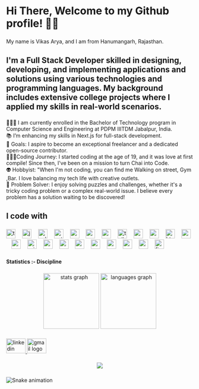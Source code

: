 <h1 align="left">Hi There, Welcome to my Github profile! 👋🏻</h1>

###

<p align="left">My name is Vikas Arya, and I am from Hanumangarh, Rajasthan.</p>

###

<h2 align="left">I'm a Full Stack Developer skilled in designing, developing, and implementing applications and solutions using various technologies and programming languages. My background includes extensive college projects where I applied my skills in real-world scenarios.</h2>

###

<p align="left">🧑🏻‍🎓 I am currently enrolled in the Bachelor of Technology program in Computer Science and Engineering at PDPM IIITDM Jabalpur, India.<br>📚 I’m enhancing my skills in Next.js for full-stack development.<br>🎯 Goals: I aspire to become an exceptional freelancer and a dedicated open-source contributor.<br>🧑🏻‍💻Coding Journey: I started coding at the age of 19, and it was love at first compile! Since then, I've been on a mission to turn Chai into Code.<br>👽 Hobbyist: "When I'm not coding, you can find me Walking on street, Gym ,Bar. I love balancing my tech life with creative outlets.<br>🎲 Problem Solver: I enjoy solving puzzles and challenges, whether it's a tricky coding problem or a complex real-world issue. I believe every problem has a solution waiting to be discovered!</p>

###

<h2 align="left">I code with</h2>

###

<div align="left">
  <img src="https://cdn.jsdelivr.net/gh/devicons/devicon/icons/typescript/typescript-original.svg" height="25" alt="typescript logo"  />
  <img width="10" />
  <img src="https://cdn.jsdelivr.net/gh/devicons/devicon/icons/javascript/javascript-original.svg" height="25" alt="javascript logo"  />
  <img width="10" />
  <img src="https://cdn.jsdelivr.net/gh/devicons/devicon/icons/cplusplus/cplusplus-original.svg" height="25" alt="cplusplus logo"  />
  <img width="10" />
  <img src="https://cdn.jsdelivr.net/gh/devicons/devicon/icons/python/python-original.svg" height="25" alt="python logo"  />
  <img width="10" />
  <img src="https://cdn.jsdelivr.net/gh/devicons/devicon/icons/nextjs/nextjs-original.svg" height="25" alt="nextjs logo"  />
  <img width="10" />
  <img src="https://cdn.jsdelivr.net/gh/devicons/devicon/icons/react/react-original.svg" height="25" alt="react logo"  />
  <img width="10" />
  <img src="https://cdn.jsdelivr.net/gh/devicons/devicon/icons/redux/redux-original.svg" height="25" alt="redux logo"  />
  <img width="10" />
  <img src="https://cdn.simpleicons.org/tailwindcss/06B6D4" height="25" alt="tailwindcss logo"  />
  <img width="10" />
  <img src="https://cdn.jsdelivr.net/gh/devicons/devicon/icons/materialui/materialui-original.svg" height="25" alt="materialui logo"  />
  <img width="10" />
  <img src="https://cdn.simpleicons.org/css3/1572B6" height="25" alt="css3 logo"  />
  <img width="10" />
  <img src="https://cdn.simpleicons.org/html5/E34F26" height="25" alt="html5 logo"  />
  <img width="10" />
  <img src="https://skillicons.dev/icons?i=nodejs" height="25" alt="nodejs logo"  />
  <img width="10" />
  <img src="https://skillicons.dev/icons?i=express" height="25" alt="express logo"  />
  <img width="10" />
  <img src="https://cdn.simpleicons.org/prisma/2D3748" height="25" alt="prisma logo"  />
  <img width="10" />
  <img src="https://cdn.simpleicons.org/socketdotio/010101" height="25" alt="socketio logo"  />
  <img width="10" />
  <img src="https://skillicons.dev/icons?i=mysql" height="25" alt="mysql logo"  />
  <img width="10" />
  <img src="https://skillicons.dev/icons?i=mongodb" height="25" alt="mongodb logo"  />
  <img width="10" />
  <img src="https://skillicons.dev/icons?i=postgres" height="25" alt="postgresql logo"  />
  <img width="10" />
  <img src="https://cdn.simpleicons.org/appwrite/F02E65" height="25" alt="appwrite logo"  />
  <img width="10" />
  <img src="https://cdn.simpleicons.org/postman/FF6C37" height="25" alt="postman logo"  />
  <img width="10" />
  <img src="https://skillicons.dev/icons?i=vscode" height="25" alt="vscode logo"  />
  <img width="10" />
  <img src="https://skillicons.dev/icons?i=figma" height="25" alt="figma logo"  />
</div>

###

<h4 align="left">Statistics :- Discipline</h4>

###

<div align="center">
  <img src="https://github-readme-stats.vercel.app/api?username=vikasutf8&hide_title=false&hide_rank=false&show_icons=true&include_all_commits=true&count_private=true&disable_animations=false&theme=dracula&locale=en&hide_border=false&order=1" height="150" alt="stats graph"  />
  <img src="https://github-readme-stats.vercel.app/api/top-langs?username=vikasutf8&locale=en&hide_title=false&layout=compact&card_width=320&langs_count=5&theme=dracula&hide_border=false&order=2" height="150" alt="languages graph"  />
</div>

###

<div align="left">
  <a href="https://www.linkedin.com/in/vikas-arya-3a9177229/" target="_blank">
    <img src="https://raw.githubusercontent.com/maurodesouza/profile-readme-generator/master/src/assets/icons/social/linkedin/default.svg" width="52" height="40" alt="linkedin logo"  />
  </a>
  <a href="mailto:vikasarya1889@gmail.com" target="_blank">
    <img src="https://raw.githubusercontent.com/maurodesouza/profile-readme-generator/master/src/assets/icons/social/gmail/default.svg" width="52" height="40" alt="gmail logo"  />
  </a>
</div>

###

<div align="center">
  <img src="https://profile-counter.glitch.me/vikasutf8/count.svg?"  />
</div>

###

<img src="https://raw.githubusercontent.com/vikasutf8/vikasutf8/output/snake.svg" alt="Snake animation" />

###
